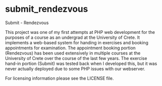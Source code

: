 submit_rendezvous
=================

Submit - Rendezvous

This project was one of my first attempts at PHP web development for the
purposes of a course as an undergrad at the University of Crete. It implements
a web-based system for handing in exercises and booking appointments for
examination.  The appointment booking portion (Rendezvous) has been used
extensively in multiple courses at the University of Crete over the course of
the last few years. The exercise hand-in portion (Submit) was tested back when
I developed this, but it was never actually deployed due to some PHP issues
with our webserver.

For licensing information please see the LICENSE file.
